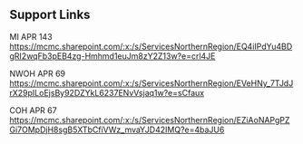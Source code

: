 

## Support Links

MI APR 143
https://mcmc.sharepoint.com/:x:/s/ServicesNorthernRegion/EQ4iIPdYu4BDgRI2wqFb3pEB4zg-Hmhmd1euJm8zY2Z13w?e=crl4JE

NWOH APR 69
https://mcmc.sharepoint.com/:x:/s/ServicesNorthernRegion/EVeHNy_7TJdJrX29pILoEjsBy92DZYkL6237ENvVsjaq1w?e=sCfaux

COH APR 67
https://mcmc.sharepoint.com/:x:/s/ServicesNorthernRegion/EZiAoNAPgPZGi7OMpDjH8sgB5XTbCfiVWz_mvaYJD42IMQ?e=4baJU6
